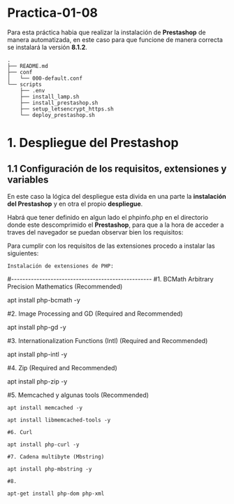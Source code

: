 # Practica-01-08
Para esta práctica habia que realizar la instalación de **Prestashop** de manera automatizada, en este caso para que funcione de manera correcta se instalará la versión **8.1.2**.


````
.
├── README.md
├── conf
│   └── 000-default.conf
└── scripts
    ├── .env
    ├── install_lamp.sh
    ├── install_prestashop.sh
    ├── setup_letsencrypt_https.sh
    └── deploy_prestashop.sh
````
# 1. Despliegue del Prestashop

## 1.1 Configuración de los requisitos, extensiones y variables

En este caso la lógica del despliegue esta divida en una parte la **instalación del Prestashop** y en otra el propio **despliegue**.

Habrá que tener definido en algun lado el phpinfo.php en el directorio donde este descomprimido el **Prestashop**, para que a la hora de acceder a traves del navegador se puedan observar bien los requisitos:


Para cumplir con los requisitos de las extensiones procedo a instalar las siguientes:

`Instalación de extensiones de PHP:`

#--------------------------------------------------
#1. BCMath Arbitrary Precision Mathematics (Recommended)

apt install php-bcmath -y 

#2. Image Processing and GD (Required and Recommended)

apt install php-gd -y 

#3. Internationalization Functions (Intl) (Required and Recommended)

apt install php-intl -y 

#4. Zip (Required and Recommended)

apt install php-zip -y

#5. Memcached y algunas tools (Recommended)
````
apt install memcached -y

apt install libmemcached-tools -y

#6. Curl

apt install php-curl -y

#7. Cadena multibyte (Mbstring)

apt install php-mbstring -y

#8. 

apt-get install php-dom php-xml
````





